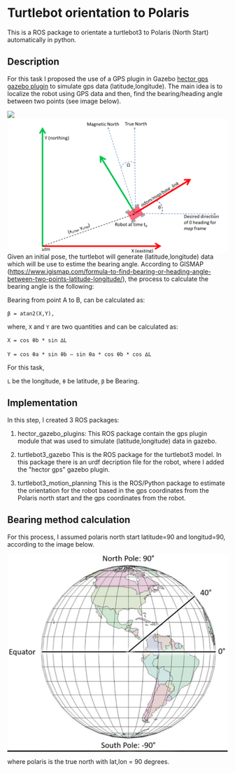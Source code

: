 # Turtlebot orientation to Polaris
This is a ROS package to orientate a turtlebot3 to Polaris (North Start) automatically in python.

## Description
For this task I proposed the use of a GPS plugin in Gazebo [hector gps gazebo plugin](http://wiki.ros.org/hector_gazebo_plugins) to simulate gps data (latitude,longitude). The main idea is to localize the robot using GPS data and then, find the bearing/heading angle between two points (see image below).


<img src="./examples/example.jpg" align="left"><br> <img src="./examples/example2.png" align="right"><br>

Given an initial pose, the turtlebot will generate (latitude,longitude) data which will be use to estime the bearing angle. According to GISMAP (https://www.igismap.com/formula-to-find-bearing-or-heading-angle-between-two-points-latitude-longitude/), the process to calculate the bearing angle is the following:

Bearing from point A to B, can be calculated as:

```
β = atan2(X,Y),
```
where, `X` and `Y` are two quantities and can be calculated as:

```
X = cos θb * sin ∆L

Y = cos θa * sin θb – sin θa * cos θb * cos ∆L
```

For this task, 

`L` be the longitude,
`θ` be latitude,
`β` be Bearing.


## Implementation
In this step, I created 3 ROS packages:

1.	hector_gazebo_plugins:
This ROS package contain the gps plugin module that was used to simulate (latitude,longitude) data in gazebo.

2.	turtlebot3_gazebo
This is the ROS package for the turtlebot3 model. In this package there is an urdf decription file for the robot, where I added the "hector gps" gazebo plugin. 


3.	turtlebot3_motion_planning
This is the ROS/Python package to estimate the orientation for the robot based in the gps coordinates from the Polaris north start and the gps coordinates from the robot.

## Bearing method calculation
For this process, I assumed polaris north start latitude=90 and longitud=90, according to the image below.

<img src="./examples/example4.png" align="center"><br>

where polaris is the true north with lat,lon = 90 degrees.

